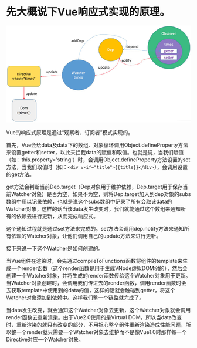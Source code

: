 # 先大概说下Vue响应式实现的原理。
![image](https://github.com/IFWEB/Share/blob/master/vue-reactive/assets/Image.jpg)

Vue的响应式原理是通过“观察者、订阅者”模式实现的。

首先，Vue会给data及data下的数组、对象循环调用Object.defineProperty方法来设置getter和setter，以此来拦截data的赋值和取值。也就是说，当我们赋值（如：this.property='string'）时，会调用Object.defineProperty方法设置的set方法，当我们取值时（如：```<div v-if="title">{{title}}</div>```），会调用设置的get方法。

get方法会判断当前Dep.target（Dep对象用于维护依赖，Dep.target用于保存当前Watcher对象）是否为空，如果不为空，则将Dep.target加入到dep对象的subs数组中用以记录依赖，也就是说这个subs数组中记录了所有会取该data的Watcher对象，这样的话当该data发生改变时，我们就能通过这个数组来通知所有的依赖去进行更新，从而完成响应式。

这个通知过程就是通过set方法来完成的。set方法会调用dep.notify方法来通知所有依赖的Watcher对象，让他们调用自己的update方法来进行更新。

接下来说一下这个Watcher是如何创建的。

当Vue组件在渲染时，会先通过compileToFunctions函数将组件的template来生成一个render函数（这个render函数是用于生成VNode虚拟DOM树的），然后会创建一个Watcher对象，并将生成的render函数传给这个Watcher对象用于更新。当Watcher对象创建时，会调用我们传进去的render函数，调用render函数时会去获取template中使用到的data的值，这样的话就会触碰到getter，将这个Watcher对象添加到依赖中。这样我们整一个链路就完成了。

当data发生改变，就会通知这个Watcher对象去更新，这个Watcher对象就会调用render函数去重新渲染。由于Vue2.0使用的是Virtual DOM，所以当data改变时，重新渲染的就只有改变的部分，不用担心整个组件重新渲染造成性能问题，所以整一个render就只需要一个Watcher对象去维护而不是像Vue1.0时那样每一个Directive对应一个Watcher对象。
